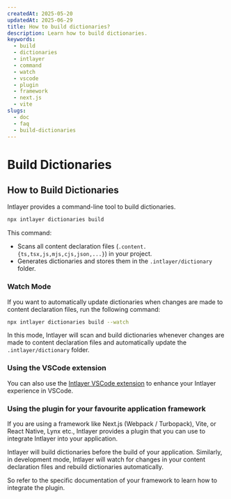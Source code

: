 ```yaml
---
createdAt: 2025-05-20
updatedAt: 2025-06-29
title: How to build dictionaries?
description: Learn how to build dictionaries.
keywords:
  - build
  - dictionaries
  - intlayer
  - command
  - watch
  - vscode
  - plugin
  - framework
  - next.js
  - vite
slugs:
  - doc
  - faq
  - build-dictionaries
---
```


# Build Dictionaries

## How to Build Dictionaries

Intlayer provides a command-line tool to build dictionaries.

```bash
npx intlayer dictionaries build
```

This command:

- Scans all content declaration files (`.content.{ts,tsx,js,mjs,cjs,json,...}`) in your project.
- Generates dictionaries and stores them in the `.intlayer/dictionary` folder.

### Watch Mode

If you want to automatically update dictionaries when changes are made to content declaration files, run the following command:

```bash
npx intlayer dictionaries build --watch
```

In this mode, Intlayer will scan and build dictionaries whenever changes are made to content declaration files and automatically update the `.intlayer/dictionary` folder.

### Using the VSCode extension

You can also use the [Intlayer VSCode extension](https://github.com/aymericzip/intlayer/tree/main/docs/{{locale}}/vs_code_extension.md) to enhance your Intlayer experience in VSCode.

### Using the plugin for your favourite application framework

If you are using a framework like Next.js (Webpack / Turbopack), Vite, or React Native, Lynx etc., Intlayer provides a plugin that you can use to integrate Intlayer into your application.

Intlayer will build dictionaries before the build of your application.
Similarly, in development mode, Intlayer will watch for changes in your content declaration files and rebuild dictionaries automatically.

So refer to the specific documentation of your framework to learn how to integrate the plugin.
